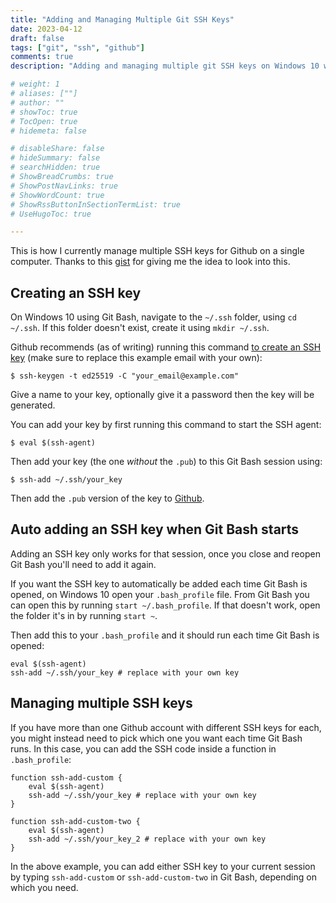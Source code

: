 ```yaml
---
title: "Adding and Managing Multiple Git SSH Keys"
date: 2023-04-12
draft: false
tags: ["git", "ssh", "github"]
comments: true
description: "Adding and managing multiple git SSH keys on Windows 10 with Git Bash and .bash_profile."

# weight: 1
# aliases: [""]
# author: ""
# showToc: true
# TocOpen: true
# hidemeta: false

# disableShare: false
# hideSummary: false
# searchHidden: true
# ShowBreadCrumbs: true
# ShowPostNavLinks: true
# ShowWordCount: true
# ShowRssButtonInSectionTermList: true
# UseHugoToc: true

---
```


This is how I currently manage multiple SSH keys for Github on a single computer. Thanks to this [gist](https://gist.github.com/oanhnn/80a89405ab9023894df7) for giving me the idea to look into this.

## Creating an SSH key

On Windows 10 using Git Bash, navigate to the `~/.ssh` folder, using `cd ~/.ssh`. If this folder doesn't exist, create it using `mkdir ~/.ssh`.

Github recommends (as of writing) running this command [to create an SSH key](https://docs.github.com/en/authentication/connecting-to-github-with-ssh/generating-a-new-ssh-key-and-adding-it-to-the-ssh-agent) (make sure to replace this example email with your own):

```shell
$ ssh-keygen -t ed25519 -C "your_email@example.com"
```

Give a name to your key, optionally give it a password then the key will be generated.

You can add your key by first running this command to start the SSH agent:

```shell
$ eval $(ssh-agent)
```

Then add your key (the one _without_ the `.pub`) to this Git Bash session using:

```shell
$ ssh-add ~/.ssh/your_key
```

Then add the `.pub` version of the key to [Github](https://docs.github.com/en/authentication/connecting-to-github-with-ssh/adding-a-new-ssh-key-to-your-github-account).

## Auto adding an SSH key when Git Bash starts

Adding an SSH key only works for that session, once you close and reopen Git Bash you'll need to add it again.

If you want the SSH key to automatically be added each time Git Bash is opened, on Windows 10 open your `.bash_profile` file. From Git Bash you can open this by running `start ~/.bash_profile`. If that doesn't work, open the folder it's in by running `start ~`.

Then add this to your `.bash_profile` and it should run each time Git Bash is opened:

```shell
eval $(ssh-agent)
ssh-add ~/.ssh/your_key # replace with your own key
```

## Managing multiple SSH keys

If you have more than one Github account with different SSH keys for each, you might instead need to pick which one you want each time Git Bash runs. In this case, you can add the SSH code inside a function in `.bash_profile`:

```shell
function ssh-add-custom {
    eval $(ssh-agent)
    ssh-add ~/.ssh/your_key # replace with your own key
}

function ssh-add-custom-two {
    eval $(ssh-agent)
    ssh-add ~/.ssh/your_key_2 # replace with your own key
}
```

In the above example, you can add either SSH key to your current session by typing `ssh-add-custom` or `ssh-add-custom-two` in Git Bash, depending on which you need.